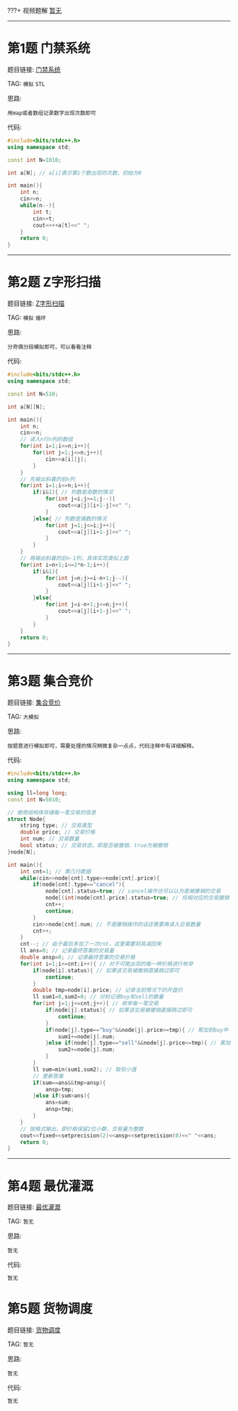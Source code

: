 ???+ 视频题解
    [暂无]()

- - - - - -

# 第1题 门禁系统

题目链接: [门禁系统](http://118.190.20.162/view.page?gpid=T21)

TAG: `模拟` `STL`

思路:

`用map或者数组记录数字出现次数即可`

代码:

```cpp
#include<bits/stdc++.h>
using namespace std;

const int N=1010;

int a[N]; // a[i]表示第i个数出现的次数，初始为0

int main(){
    int n;
    cin>>n;
    while(n--){
        int t;
        cin>>t;
        cout<<++a[t]<<" ";
    }
    return 0;
}
```

- - - - - -

# 第2题 Z字形扫描

题目链接: [Z字形扫描](http://118.190.20.162/view.page?gpid=T20)

TAG: `模拟` `循环`

思路:

`分奇偶分段模拟即可，可以看看注释`

代码:

```cpp
#include<bits/stdc++.h>
using namespace std;

const int N=510;

int a[N][N];

int main(){
    int n;
    cin>>n;
    // 读入n行n列的数组
    for(int i=1;i<=n;i++){
        for(int j=1;j<=n;j++){
            cin>>a[i][j];
        }
    }
    // 先输出斜着的前n列
    for(int i=1;i<=n;i++){
        if(i&1){ // 列数是奇数的情况
            for(int j=i;j>=1;j--){
                cout<<a[j][i+1-j]<<" ";
            }
        }else{ // 列数是偶数的情况
            for(int j=1;j<=i;j++){
                cout<<a[j][i+1-j]<<" ";
            }
        }
    }
    // 再输出斜着的后n-1列，具体实现类似上面
    for(int i=n+1;i<=2*n-1;i++){
        if(i&1){
            for(int j=n;j>=i-n+1;j--){
                cout<<a[j][i+1-j]<<" ";
            }
        }else{
            for(int j=i-n+1;j<=n;j++){
                cout<<a[j][i+1-j]<<" ";
            }
        }
    }
    return 0;
}
```

- - - - - -

# 第3题 集合竞价

题目链接: [集合竞价](http://118.190.20.162/view.page?gpid=T19)

TAG: `大模拟`

思路:

`按题意进行模拟即可，需要处理的情况稍微复杂一点点，代码注释中有详细解释。`

代码:

```cpp
#include<bits/stdc++.h>
using namespace std;

using ll=long long;
const int N=5010;

// 使用结构体存储每一笔交易的信息
struct Node{
    string type; // 交易类型
    double price; // 交易价格
    int num; // 交易数量
    bool status; // 交易状态，即是否被撤销，true为被撤销
}node[N];

int main(){
    int cnt=1; // 第几行数据
    while(cin>>node[cnt].type>>node[cnt].price){
        if(node[cnt].type=="cancel"){
            node[cnt].status=true; // cancel操作也可以认为是被撤销的交易
            node[(int)node[cnt].price].status=true; // 将相对应的交易撤销
            cnt++;
            continue;
        }
        cin>>node[cnt].num; // 不是撤销操作的话还需要再读入交易数量
        cnt++;
    }
    cnt--; // 由于最后多加了一次cnt，这里需要将其减回来
    ll ans=0; // 记录最终答案的交易量
    double ansp=0; // 记录最终答案的交易价格
    for(int i=1;i<=cnt;i++){ // 对于可能出现的每一种价格进行枚举
        if(node[i].status){ // 如果该交易被撤销直接跳过即可
            continue;
        }
        double tmp=node[i].price; // 记录当前情况下的开盘价
        ll sum1=0,sum2=0; // 分别记录buy和sell的数量
        for(int j=1;j<=cnt;j++){ // 枚举每一笔交易
            if(node[j].status){ // 如果该交易被撤销直接跳过即可
                continue;
            }
            if(node[j].type=="buy"&&node[j].price>=tmp){ // 累加到buy中
                sum1+=node[j].num;
            }else if(node[j].type=="sell"&&node[j].price<=tmp){ // 累加到sell中
                sum2+=node[j].num;
            }
        }
        ll sum=min(sum1,sum2); // 取较小值
        // 更新答案
        if(sum==ans&&tmp>ansp){
            ansp=tmp;
        }else if(sum>ans){
            ans=sum;
            ansp=tmp;
        }
    }
    // 按格式输出，即价格保留2位小数，交易量为整数
    cout<<fixed<<setprecision(2)<<ansp<<setprecision(0)<<" "<<ans;
    return 0;
}
```

- - - - - -

# 第4题 最优灌溉

题目链接: [最优灌溉](http://118.190.20.162/view.page?gpid=T18)

TAG: `暂无`

思路:

`暂无`

代码:

```cpp
暂无
```

# 第5题 	货物调度

题目链接: [货物调度](http://118.190.20.162/view.page?gpid=T17)

TAG: `暂无`

思路:

`暂无`

代码:

```cpp
暂无
```